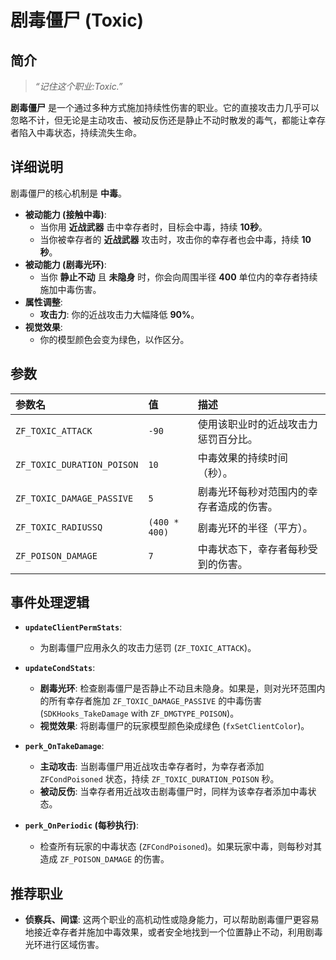 # 剧毒僵尸 (Toxic)

## 简介

> *“记住这个职业:Toxic.”*

**剧毒僵尸** 是一个通过多种方式施加持续性伤害的职业。它的直接攻击力几乎可以忽略不计，但无论是主动攻击、被动反伤还是静止不动时散发的毒气，都能让幸存者陷入中毒状态，持续流失生命。

## 详细说明

剧毒僵尸的核心机制是 **中毒**。

- **被动能力 (接触中毒)**:
    - 当你用 **近战武器** 击中幸存者时，目标会中毒，持续 **10秒**。
    - 当你被幸存者的 **近战武器** 攻击时，攻击你的幸存者也会中毒，持续 **10秒**。
- **被动能力 (剧毒光环)**:
    - 当你 **静止不动** 且 **未隐身** 时，你会向周围半径 **400** 单位内的幸存者持续施加中毒伤害。
- **属性调整**:
    - **攻击力**: 你的近战攻击力大幅降低 **90%**。
- **视觉效果**:
    - 你的模型颜色会变为绿色，以作区分。

## 参数

| 参数名 | 值 | 描述 |
| :--- | :--- | :--- |
| `ZF_TOXIC_ATTACK` | `-90` | 使用该职业时的近战攻击力惩罚百分比。 |
| `ZF_TOXIC_DURATION_POISON` | `10` | 中毒效果的持续时间（秒）。 |
| `ZF_TOXIC_DAMAGE_PASSIVE` | `5` | 剧毒光环每秒对范围内的幸存者造成的伤害。 |
| `ZF_TOXIC_RADIUSSQ` | `(400 * 400)` | 剧毒光环的半径（平方）。 |
| `ZF_POISON_DAMAGE` | `7` | 中毒状态下，幸存者每秒受到的伤害。 |

## 事件处理逻辑

- **`updateClientPermStats`**:
    - 为剧毒僵尸应用永久的攻击力惩罚 (`ZF_TOXIC_ATTACK`)。

- **`updateCondStats`**:
    - **剧毒光环**: 检查剧毒僵尸是否静止不动且未隐身。如果是，则对光环范围内的所有幸存者施加 `ZF_TOXIC_DAMAGE_PASSIVE` 的中毒伤害 (`SDKHooks_TakeDamage` with `ZF_DMGTYPE_POISON`)。
    - **视觉效果**: 将剧毒僵尸的玩家模型颜色染成绿色 (`fxSetClientColor`)。

- **`perk_OnTakeDamage`**:
    - **主动攻击**: 当剧毒僵尸用近战攻击幸存者时，为幸存者添加 `ZFCondPoisoned` 状态，持续 `ZF_TOXIC_DURATION_POISON` 秒。
    - **被动反伤**: 当幸存者用近战攻击剧毒僵尸时，同样为该幸存者添加中毒状态。

- **`perk_OnPeriodic` (每秒执行)**:
    - 检查所有玩家的中毒状态 (`ZFCondPoisoned`)。如果玩家中毒，则每秒对其造成 `ZF_POISON_DAMAGE` 的伤害。

## 推荐职业

- **侦察兵、间谍**: 这两个职业的高机动性或隐身能力，可以帮助剧毒僵尸更容易地接近幸存者并施加中毒效果，或者安全地找到一个位置静止不动，利用剧毒光环进行区域伤害。
